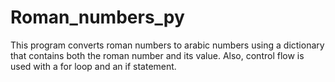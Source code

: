 # Roman_numbers_py
This program converts roman numbers to arabic numbers using a dictionary that contains both the roman number and its value. Also, control flow is used with a for loop and an if statement.
